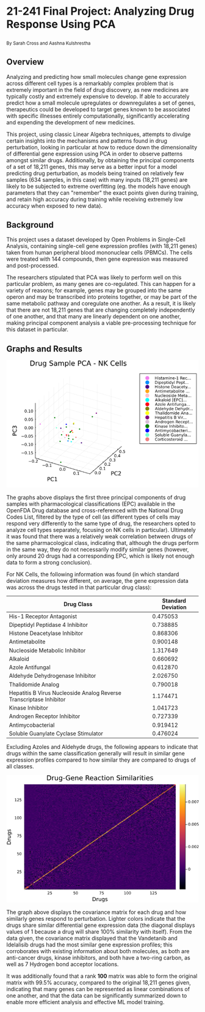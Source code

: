 <h1>21-241 Final Project: Analyzing Drug Response Using PCA</h1>
<sub>By Sarah Cross and Aashna Kulshrestha</sub>

<h2>Overview</h2>
Analyzing and predicting how small molecules change gene expression across different cell types is a remarkably complex problem that is extremely important in the field of drug discovery, as new medicines are typically costly and extremely expensive to develop. If able to accurately predict how a small molecule upregulates or downregulates a set of genes, therapeutics could be developed to target genes known to be associated with specific illnesses entirely computationally, significantly accelerating and expending the development of new medicines.

This project, using classic Linear Algebra techniques, attempts to divulge certain insights into the mechanisms and patterns found in drug perturbation, looking in particular at how to reduce down the dimensionality of differential gene expression using PCA in order to observe patterns amongst similar drugs. Additionally, by obtaining the principal components of a set of 18,211 genes, this may serve as a better input for a model predicting drug perturbation, as models being trained on relatively few samples (634 samples, in this case) with many inputs (18,211 genes) are likely to be subjected to extreme overfitting (eg. the models have enough parameters that they can "remember" the exact points given during training, and retain high accuracy during training while receiving extremely low accuracy when exposed to new data).

<h2>Background</h2>
This project uses a dataset developed by Open Problems in Single-Cell Analysis, containing single-cell gene expression profiles (with 18,211 genes) taken from human peripheral blood mononuclear cells (PBMCs). The cells were treated with 144 compounds, then gene expression was measured and post-processed.

The researchers stipulated that PCA was likely to perform well on this particular problem, as many genes are co-regulated. This can happen for a variety of reasons; for example, genes may be grouped into the same operon and may be transcribed into proteins together, or may be part of the same metabolic pathway and coregulate one another. As a result, it is likely that there are not 18,211 genes that are changing completely independently of one another, and that many are linearly dependent on one another, making principal component analysis a viable pre-processing technique for this dataset in particular.

<h2>Graphs and Results</h2>

![NK Cells](results/nk_cells.png)

The graphs above displays the first three principal components of drug samples with pharmacological classifications (EPC) available in the OpenFDA Drug database and cross-referenced with the National Drug Codes List, filtered by the type of cell (as different types of cells may respond very differently to the same type of drug, the researchers opted to analyze cell types separately, focusing on NK cells in particular). Ultimately it was found that there was a relatively weak correlation between drugs of the same pharmacological class, indicating that, although the drugs perform in the same way, they do not necessarily modify similar genes (however, only around 20 drugs had a corresponding EPC, which is likely not enough data to form a strong conclusion).

For NK Cells, the following information was found (in which standard deviation measures how different, on average, the gene expression data was across the drugs tested in that particular drug class):

Drug Class | Standard Deviation
---|---
His-1 Receptor Antagonist | 0.475053
Dipeptidyl Peptidase 4 Inhibitor | 0.738885
Histone Deacetylase Inhibitor | 0.868306
Antimetabolite | 0.900148
Nucleoside Metabolic Inhibitor | 1.317649
Alkaloid | 0.660692
Azole Antifungal | 0.612870
Aldehyde Dehydrogenase Inhibitor | 2.026750
Thalidomide Analog | 0.790018
Hepatitis B Virus Nucleoside Analog Reverse Transcriptase Inhibitor | 1.174471
Kinase Inhibitor | 1.041723
Androgen Receptor Inhibitor | 0.727339
Antimycobacterial | 0.919412
Soluble Guanylate Cyclase Stimulator | 0.476024

Excluding Azoles and Aldehyde drugs, the following appears to indicate that drugs within the same classification generally will result in similar gene expression profiles compared to how similar they are compared to drugs of all classes.

![Drug Covariance Matrix](results/drug_drug_correlation.png)

The graph above displays the covariance matrix for each drug and how similarly genes respond to perturbation. Lighter colors indicate that the drugs share similar differential gene expression data (the diagonal displays values of 1 because a drug will share 100\% similarity with itself). From the data given, the covariance matrix displayed that the Vandetanib and Idelalisib drugs had the most similar gene expression profiles; this corroborates with existing information about both molecules, as both are anti-cancer drugs, kinase inhibitors, and both have a two-ring carbon, as well as 7 Hydrogen bond acceptor locations.

It was additionally found that a rank **100** matrix was able to form the original matrix with 99.5\% accuracy, compared to the original 18,211 genes given, indicating that many genes can be represented as linear combinations of one another, and that the data can be significantly summarized down to enable more efficient analysis and effective ML model training.
